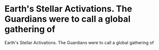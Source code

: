 # Earth's Stellar Activations. The Guardians were to call a global gathering of

Earth's Stellar Activations. The Guardians were to call a global gathering of